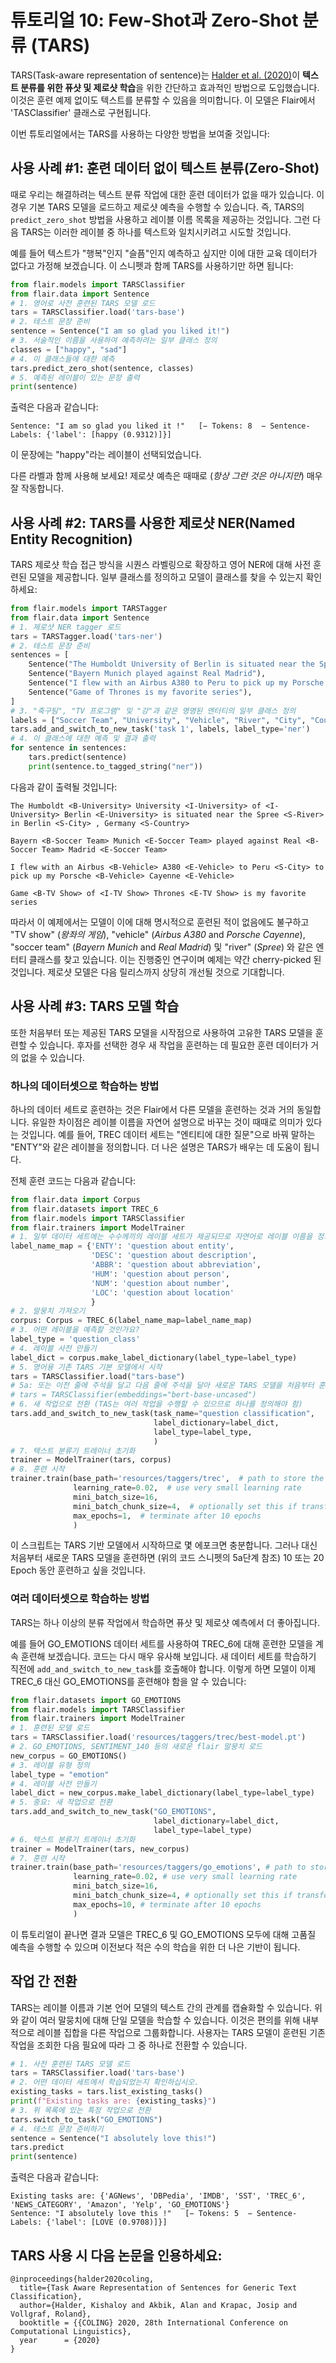 # 튜토리얼 10: Few-Shot과 Zero-Shot 분류 (TARS)

TARS(Task-aware representation of sentence)는 [Halder et al. (2020)](https://kishaloyhalder.github.io/pdfs/tars_coling2020.pdf)이 **텍스트 분류를 위한 퓨샷 및 제로샷 학습**을 위한 간단하고 효과적인 방법으로 도입했습니다.
이것은 훈련 예제 없이도 텍스트를 분류할 수 있음을 의미합니다.
이 모델은 Flair에서 'TASClassifier' 클래스로 구현됩니다.

이번 튜토리얼에서는 TARS를 사용하는 다양한 방법을 보여줄 것입니다:


## 사용 사례 #1: 훈련 데이터 없이 텍스트 분류(Zero-Shot)

때로 우리는 해결하려는 텍스트 분류 작업에 대한 훈련 데이터가 없을 때가 있습니다. 이 경우 기본 TARS 모델을 로드하고 제로샷 예측을 수행할 수 있습니다.
즉, TARS의 `predict_zero_shot` 방법을 사용하고 레이블 이름 목록을 제공하는 것입니다. 그런 다음 TARS는 이러한 레이블 중 하나를 텍스트와 일치시키려고 시도할 것입니다.

예를 들어 텍스트가 "행복"인지 "슬픔"인지 예측하고 싶지만 이에 대한 교육 데이터가 없다고 가정해 보겠습니다.
이 스니펫과 함께 TARS를 사용하기만 하면 됩니다:

```python
from flair.models import TARSClassifier
from flair.data import Sentence
# 1. 영어로 사전 훈련된 TARS 모델 로드
tars = TARSClassifier.load('tars-base')
# 2. 테스트 문장 준비
sentence = Sentence("I am so glad you liked it!")
# 3. 서술적인 이름을 사용하여 예측하려는 일부 클래스 정의
classes = ["happy", "sad"]
# 4. 이 클래스들에 대한 예측
tars.predict_zero_shot(sentence, classes)
# 5. 예측된 레이블이 있는 문장 출력
print(sentence)
```

출력은 다음과 같습니다:

```console
Sentence: "I am so glad you liked it !"   [− Tokens: 8  − Sentence-Labels: {'label': [happy (0.9312)]}]
```

이 문장에는 "happy"라는 레이블이 선택되었습니다.

다른 라벨과 함께 사용해 보세요! 제로샷 예측은 때때로 (*항상 그런 것은 아니지만*) 매우 잘 작동합니다.

## 사용 사례 #2: TARS를 사용한 제로샷 NER(Named Entity Recognition)

TARS 제로샷 학습 접근 방식을 시퀀스 라벨링으로 확장하고 영어 NER에 대해 사전 훈련된 모델을 제공합니다. 일부 클래스를 정의하고 모델이 클래스를 찾을 수 있는지 확인하세요:

```python
from flair.models import TARSTagger
from flair.data import Sentence
# 1. 제로샷 NER tagger 로드
tars = TARSTagger.load('tars-ner')
# 2. 테스트 문장 준비
sentences = [
    Sentence("The Humboldt University of Berlin is situated near the Spree in Berlin, Germany"),
    Sentence("Bayern Munich played against Real Madrid"),
    Sentence("I flew with an Airbus A380 to Peru to pick up my Porsche Cayenne"),
    Sentence("Game of Thrones is my favorite series"),
]
# 3. "축구팀", "TV 프로그램" 및 "강"과 같은 명명된 엔터티의 일부 클래스 정의
labels = ["Soccer Team", "University", "Vehicle", "River", "City", "Country", "Person", "Movie", "TV Show"]
tars.add_and_switch_to_new_task('task 1', labels, label_type='ner')
# 4. 이 클래스에 대한 예측 및 결과 출력
for sentence in sentences:
    tars.predict(sentence)
    print(sentence.to_tagged_string("ner"))
```

다음과 같이 출력될 것입니다:

```console
The Humboldt <B-University> University <I-University> of <I-University> Berlin <E-University> is situated near the Spree <S-River> in Berlin <S-City> , Germany <S-Country>

Bayern <B-Soccer Team> Munich <E-Soccer Team> played against Real <B-Soccer Team> Madrid <E-Soccer Team>

I flew with an Airbus <B-Vehicle> A380 <E-Vehicle> to Peru <S-City> to pick up my Porsche <B-Vehicle> Cayenne <E-Vehicle>

Game <B-TV Show> of <I-TV Show> Thrones <E-TV Show> is my favorite series
```


따라서 이 예제에서는 모델이 이에 대해 명시적으로 훈련된 적이 없음에도 불구하고 "TV show" (_왕좌의 게임_), "vehicle" (_Airbus A380_ and _Porsche Cayenne_),
"soccer team" (_Bayern Munich_ and _Real Madrid_) 및 "river" (_Spree_) 와 같은 엔터티 클래스를 찾고 있습니다.
이는 진행중인 연구이며 예제는 약간 cherry-picked 된 것입니다. 제로샷 모델은 다음 릴리스까지 상당히 개선될 것으로 기대합니다.

## 사용 사례 #3: TARS 모델 학습

또한 처음부터 또는 제공된 TARS 모델을 시작점으로 사용하여 고유한 TARS 모델을 훈련할 수 있습니다. 후자를 선택한 경우 새 작업을 훈련하는 데 필요한 훈련 데이터가 거의 없을 수 있습니다.

### 하나의 데이터셋으로 학습하는 방법

하나의 데이터 세트로 훈련하는 것은 Flair에서 다른 모델을 훈련하는 것과 거의 동일합니다. 유일한 차이점은 레이블 이름을 자연어 설명으로 바꾸는 것이 때때로 의미가 있다는 것입니다.
예를 들어, TREC 데이터 세트는 "엔티티에 대한 질문"으로 바꿔 말하는 "ENTY"와 같은 레이블을 정의합니다. 더 나은 설명은 TARS가 배우는 데 도움이 됩니다.

전체 훈련 코드는 다음과 같습니다:

```python
from flair.data import Corpus
from flair.datasets import TREC_6
from flair.models import TARSClassifier
from flair.trainers import ModelTrainer
# 1. 일부 데이터 세트에는 수수께끼의 레이블 세트가 제공되므로 자연어로 레이블 이름을 정의하십시오.
label_name_map = {'ENTY': 'question about entity',
                  'DESC': 'question about description',
                  'ABBR': 'question about abbreviation',
                  'HUM': 'question about person',
                  'NUM': 'question about number',
                  'LOC': 'question about location'
                  }
# 2. 말뭉치 가져오기
corpus: Corpus = TREC_6(label_name_map=label_name_map)
# 3. 어떤 레이블을 예측할 것인가요?
label_type = 'question_class'
# 4. 레이블 사전 만들기
label_dict = corpus.make_label_dictionary(label_type=label_type)
# 5. 영어용 기존 TARS 기본 모델에서 시작
tars = TARSClassifier.load("tars-base")
# 5a: 또는 이전 줄에 주석을 달고 다음 줄에 주석을 달아 새로운 TARS 모델을 처음부터 훈련시키세요.
# tars = TARSClassifier(embeddings="bert-base-uncased")
# 6. 새 작업으로 전환 (TAS는 여러 작업을 수행할 수 있으므로 하나를 정의해야 함)
tars.add_and_switch_to_new_task(task_name="question classification",
                                label_dictionary=label_dict,
                                label_type=label_type,
                                )
# 7. 텍스트 분류기 트레이너 초기화
trainer = ModelTrainer(tars, corpus)
# 8. 훈련 시작
trainer.train(base_path='resources/taggers/trec',  # path to store the model artifacts
              learning_rate=0.02,  # use very small learning rate
              mini_batch_size=16,
              mini_batch_chunk_size=4,  # optionally set this if transformer is too much for your machine
              max_epochs=1,  # terminate after 10 epochs
              )
```

이 스크립트는 TARS 기반 모델에서 시작하므로 몇 에포크면 충분합니다. 그러나 대신 처음부터 새로운 TARS 모델을 훈련하면
(위의 코드 스니펫의 5a단계 참조) 10 또는 20 Epoch 동안 훈련하고 싶을 것입니다.


### 여러 데이터셋으로 학습하는 방법

TARS는 하나 이상의 분류 작업에서 학습하면 퓨샷 및 제로샷 예측에서 더 좋아집니다.

예를 들어 GO_EMOTIONS 데이터 세트를 사용하여 TREC_6에 대해 훈련한 모델을 계속 훈련해 보겠습니다. 코드는 다시 매우 유사해 보입니다. 새 데이터 세트를 학습하기 직전에 `add_and_switch_to_new_task`를 호출해야 합니다.
이렇게 하면 모델이 이제 TREC_6 대신 GO_EMOTIONS를 훈련해야 함을 알 수 있습니다:

```python
from flair.datasets import GO_EMOTIONS
from flair.models import TARSClassifier
from flair.trainers import ModelTrainer
# 1. 훈련된 모델 로드
tars = TARSClassifier.load('resources/taggers/trec/best-model.pt')
# 2. GO_EMOTIONS, SENTIMENT_140 등의 새로운 flair 말뭉치 로드
new_corpus = GO_EMOTIONS()
# 3. 레이블 유형 정의
label_type = "emotion"
# 4. 레이블 사전 만들기
label_dict = new_corpus.make_label_dictionary(label_type=label_type)
# 5. 중요: 새 작업으로 전환
tars.add_and_switch_to_new_task("GO_EMOTIONS",
                                label_dictionary=label_dict,
                                label_type=label_type)
# 6. 텍스트 분류기 트레이너 초기화
trainer = ModelTrainer(tars, new_corpus)
# 7. 훈련 시작
trainer.train(base_path='resources/taggers/go_emotions', # path to store the model artifacts
              learning_rate=0.02, # use very small learning rate
              mini_batch_size=16,
              mini_batch_chunk_size=4, # optionally set this if transformer is too much for your machine
              max_epochs=10, # terminate after 10 epochs
              )
```

이 튜토리얼이 끝나면 결과 모델은 TREC_6 및 GO_EMOTIONS 모두에 대해 고품질 예측을 수행할 수 있으며 이전보다 적은 수의 학습을 위한 더 나은 기반이 됩니다.



## 작업 간 전환

TARS는 레이블 이름과 기본 언어 모델의 텍스트 간의 관계를 캡슐화할 수 있습니다. 위와 같이 여러 말뭉치에 대해 단일 모델을 학습할 수 있습니다.
이것은 편의를 위해 내부적으로 레이블 집합을 다른 작업으로 그룹화합니다. 사용자는 TARS 모델이 훈련된 기존 작업을 조회한 다음 필요에 따라 그 중 하나로 전환할 수 있습니다.

```python
# 1. 사전 훈련된 TARS 모델 로드
tars = TARSClassifier.load('tars-base')
# 2. 어떤 데이터 세트에서 학습되었는지 확인하십시오.
existing_tasks = tars.list_existing_tasks()
print(f"Existing tasks are: {existing_tasks}")
# 3. 위 목록에 있는 특정 작업으로 전환
tars.switch_to_task("GO_EMOTIONS")
# 4. 테스트 문장 준비하기
sentence = Sentence("I absolutely love this!")
tars.predict
print(sentence)
```
출력은 다음과 같습니다:
```
Existing tasks are: {'AGNews', 'DBPedia', 'IMDB', 'SST', 'TREC_6', 'NEWS_CATEGORY', 'Amazon', 'Yelp', 'GO_EMOTIONS'}
Sentence: "I absolutely love this !"   [− Tokens: 5  − Sentence-Labels: {'label': [LOVE (0.9708)]}]
```

## TARS 사용 시 다음 논문을 인용하세요:

```
@inproceedings{halder2020coling,
  title={Task Aware Representation of Sentences for Generic Text Classification},
  author={Halder, Kishaloy and Akbik, Alan and Krapac, Josip and Vollgraf, Roland},
  booktitle = {{COLING} 2020, 28th International Conference on Computational Linguistics},
  year      = {2020}
}
```
